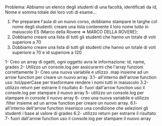 Problema: Abbiamo un elenco degli studenti di una facoltà, identificati da id, Nome e somma totale dei loro voti di esame...
1. Per preparare l'aula di un nuovo corso, dobbiamo stampare le targhe col nome degli studenti: creare una lista contenente il loro nome tutto in maiuscolo
ES (Marco della Rovere => MARCO DELLA ROVERE);
2. Dobbiamo creare una lista di tutti gli studenti che hanno un totale di voti superiore a 70
3. Dobbiamo creare una lista di tutti gli studenti che hanno un totale di voti superiore a 70 e id superiore a 120

1- Creo un array di ogetti, ogni oggetto avra le informazione: id, name, grades
2- Utilizzo un console.log per assicurarmi che l'array funzioni correttamente
3- Creo una nuova variabile e utlizzo .map insieme ad un arrow function per creare un nuovo array.
    3.1- all'interno dell'arrow function uso :toUpperCase per trasformare rendere i nomi tutti in maiuscolo
    3.2- utilizzo return per estrarre il risultato
4- fuori dall'arrow function uso il console.log per stampare il nuovo array
5- utilizzo un console.log per stampare in console il nuovo array
6- creo una nuova variabile e utilizzo .filter insieme ad un arrow function per creare un nuovo array.
    6.1- all'interno dell'arrow function inserisco una condizione che selezioni gli studenti i base al valore di grades
    6.2- utilizzo return per estrarre il risultato
7- fuori dall'arrow function uso il console.log per stampare il nuovo array